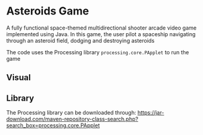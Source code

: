 # Asteroids Game

A fully functional space-themed multidirectional shooter arcade video game implemented using Java. In this game, the user pilot a spaceship navigating through an asteroid field, dodging and destroying asteroids

The code uses the Processing library ```processing.core.PApplet``` to run the game

## Visual

## Library
The Processing library can be downloaded through: https://jar-download.com/maven-repository-class-search.php?search_box=processing.core.PApplet

